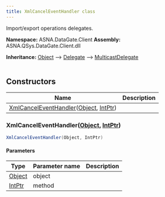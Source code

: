 ```yaml
---
title: XmlCancelEventHandler class
---
```


Import/export operations delegates. 

**Namespace:** ASNA.DataGate.Client
**Assembly:** ASNA.QSys.DataGate.Client.dll

**Inheritance:** [Object](https://docs.microsoft.com/en-us/dotnet/api/system.object) --> [Delegate](https://learn.microsoft.com/en-US/dotnet/csharp/programming-guide/delegates/) --> [MulticastDelegate](https://learn.microsoft.com/en-us/dotnet/api/system.multicastdelegate?view=net-8.0)
<br>
<br>

## Constructors

| Name | Description |
| --- | --- |
| [XmlCancelEventHandler](#xmlcanceleventhandlerobject-intptr)([Object](https://docs.microsoft.com/en-us/dotnet/api/system.object), [IntPtr](https://learn.microsoft.com/en-us/dotnet/api/system.intptr?view=net-8.0)) | 

### XmlCancelEventHandler([Object](https://docs.microsoft.com/en-us/dotnet/api/system.object), [IntPtr](https://learn.microsoft.com/en-us/dotnet/api/system.intptr?view=net-8.0))



```cs
XmlCancelEventHandler(Object, IntPtr)
```

#### Parameters

| Type | Parameter name | Description
| --- | --- | ---
| [Object](https://docs.microsoft.com/en-us/dotnet/api/system.object) | object | 
| [IntPtr](https://learn.microsoft.com/en-us/dotnet/api/system.intptr?view=net-8.0) | method | 
